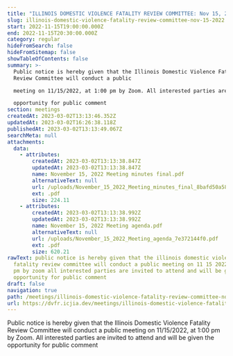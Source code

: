 ```yaml
---
title: "ILLINOIS DOMESTIC VIOLENCE FATALITY REVIEW COMMITTEE: Nov 15, 2022"
slug: illinois-domestic-violence-fatality-review-committee-nov-15-2022
start: 2022-11-15T19:00:00.000Z
end: 2022-11-15T20:30:00.000Z
category: regular
hideFromSearch: false
hideFromSitemap: false
showTableOfContents: false
summary: >-
  Public notice is hereby given that the Illinois Domestic Violence Fatality
  Review Committee will conduct a public

  meeting on 11/15/2022, at 1:00 pm by Zoom. All interested parties are invited to attend and will be given the

  opportunity for public comment
section: meetings
createdAt: 2023-03-02T13:13:46.352Z
updatedAt: 2023-03-02T16:26:38.118Z
publishedAt: 2023-03-02T13:13:49.067Z
searchMeta: null
attachments:
  data:
    - attributes:
        createdAt: 2023-03-02T13:13:38.847Z
        updatedAt: 2023-03-02T13:13:38.847Z
        name: November 15, 2022 Meeting minutes final.pdf
        alternativeText: null
        url: /uploads/November_15_2022_Meeting_minutes_final_8bafd50a58.pdf
        ext: .pdf
        size: 224.11
    - attributes:
        createdAt: 2023-03-02T13:13:38.992Z
        updatedAt: 2023-03-02T13:13:38.992Z
        name: November 15, 2022 Meeting agenda.pdf
        alternativeText: null
        url: /uploads/November_15_2022_Meeting_agenda_7e372144f0.pdf
        ext: .pdf
        size: 620.21
rawText: public notice is hereby given that the illinois domestic violence
  fatality review committee will conduct a public meeting on 11 15 2022 at 1 00
  pm by zoom all interested parties are invited to attend and will be given the
  opportunity for public comment
draft: false
navigation: true
path: /meetings/illinois-domestic-violence-fatality-review-committee-nov-15-2022
url: https://dvfr.icjia.dev/meetings/illinois-domestic-violence-fatality-review-committee-nov-15-2022
---
```


Public notice is hereby given that the Illinois Domestic Violence Fatality Review Committee will conduct a public
meeting on 11/15/2022, at 1:00 pm by Zoom. All interested parties are invited to attend and will be given the
opportunity for public comment
